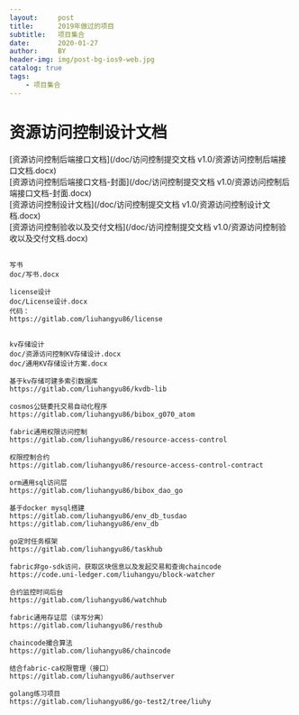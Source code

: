 ```yaml
---
layout:     post
title:      2019年做过的项目
subtitle:   项目集合
date:       2020-01-27
author:     BY
header-img: img/post-bg-ios9-web.jpg
catalog: true
tags:
    - 项目集合
---
```


# 资源访问控制设计文档  
[资源访问控制后端接口文档](/doc/访问控制提交文档 v1.0/资源访问控制后端接口文档.docx)  
[资源访问控制后端接口文档-封面](/doc/访问控制提交文档 v1.0/资源访问控制后端接口文档-封面.docx)  
[资源访问控制设计文档](/doc/访问控制提交文档 v1.0/资源访问控制设计文档.docx)  
[资源访问控制验收以及交付文档](/doc/访问控制提交文档 v1.0/资源访问控制验收以及交付文档.docx)  
  
```

写书
doc/写书.docx

license设计
doc/License设计.docx
代码：
https://gitlab.com/liuhangyu86/license


kv存储设计
doc/资源访问控制KV存储设计.docx
doc/通用KV存储设计方案.docx

基于kv存储可建多索引数据库
https://gitlab.com/liuhangyu86/kvdb-lib

cosmos公链委托交易自动化程序
https://gitlab.com/liuhangyu86/bibox_g070_atom

fabric通用权限访问控制
https://gitlab.com/liuhangyu86/resource-access-control

权限控制合约
https://gitlab.com/liuhangyu86/resource-access-control-contract

orm通用sql访问层
https://gitlab.com/liuhangyu86/bibox_dao_go

基于docker mysql搭建
https://gitlab.com/liuhangyu86/env_db_tusdao
https://gitlab.com/liuhangyu86/env_db

go定时任务框架
https://gitlab.com/liuhangyu86/taskhub

fabric非go-sdk访问，获取区块信息以及发起交易和查询chaincode
https://code.uni-ledger.com/liuhangyu/block-watcher

合约监控时间后台
https://gitlab.com/liuhangyu86/watchhub

fabric通用存证层（读写分离）
https://gitlab.com/liuhangyu86/resthub

chaincode撮合算法
https://gitlab.com/liuhangyu86/chaincode

结合fabric-ca权限管理（接口）
https://gitlab.com/liuhangyu86/authserver

golang练习项目
https://gitlab.com/liuhangyu86/go-test2/tree/liuhy


```